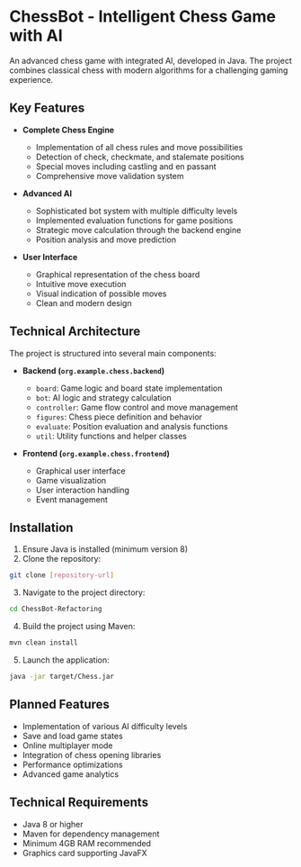 # ChessBot - Intelligent Chess Game with AI

An advanced chess game with integrated AI, developed in Java. The project combines classical chess with modern algorithms for a challenging gaming experience.

## Key Features

- **Complete Chess Engine**
  - Implementation of all chess rules and move possibilities
  - Detection of check, checkmate, and stalemate positions
  - Special moves including castling and en passant
  - Comprehensive move validation system

- **Advanced AI**
  - Sophisticated bot system with multiple difficulty levels
  - Implemented evaluation functions for game positions
  - Strategic move calculation through the backend engine
  - Position analysis and move prediction

- **User Interface**
  - Graphical representation of the chess board
  - Intuitive move execution
  - Visual indication of possible moves
  - Clean and modern design

## Technical Architecture

The project is structured into several main components:

- **Backend (`org.example.chess.backend`)**
  - `board`: Game logic and board state implementation
  - `bot`: AI logic and strategy calculation
  - `controller`: Game flow control and move management
  - `figures`: Chess piece definition and behavior
  - `evaluate`: Position evaluation and analysis functions
  - `util`: Utility functions and helper classes

- **Frontend (`org.example.chess.frontend`)**
  - Graphical user interface
  - Game visualization
  - User interaction handling
  - Event management

## Installation

1. Ensure Java is installed (minimum version 8)
2. Clone the repository:
```bash
git clone [repository-url]
```
3. Navigate to the project directory:
```bash
cd ChessBot-Refactoring
```
4. Build the project using Maven:
```bash
mvn clean install
```
5. Launch the application:
```bash
java -jar target/Chess.jar
```

## Planned Features

- Implementation of various AI difficulty levels
- Save and load game states
- Online multiplayer mode
- Integration of chess opening libraries
- Performance optimizations
- Advanced game analytics

## Technical Requirements

- Java 8 or higher
- Maven for dependency management
- Minimum 4GB RAM recommended
- Graphics card supporting JavaFX
